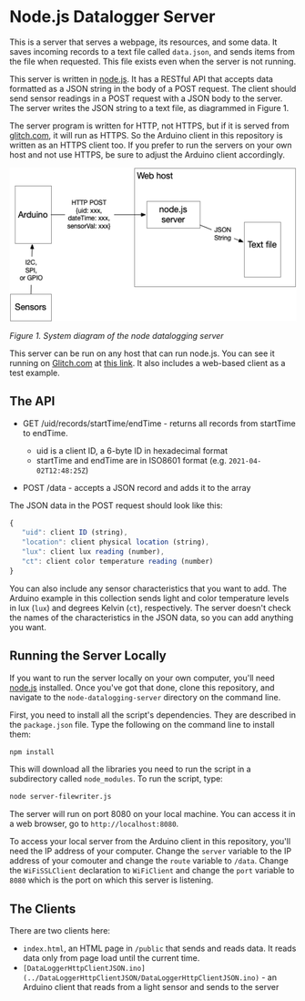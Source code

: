 # Node.js Datalogger Server

This is a server that serves a webpage, its resources, and some data. It saves incoming records to a text file called `data.json`, and sends items from the file when requested. This file exists even when the server is not running. 

This server is written in [node.js](htps://nodejs.org). It has a RESTful API that accepts data formatted as a JSON string in the body of a POST request. The client should send sensor readings in a POST request with a JSON body to the server. The server writes the JSON string to a text file, as diagrammed in Figure 1.

The server program is written for HTTP, not HTTPS, but if it is served from [glitch.com](https://glitch.com), it will run as HTTPS. So the Arduino client in this repository is written as an HTTPS client too. If you prefer to run the servers on your own host and not use HTTPS, be sure to adjust the Arduino client accordingly.

![system diagram of a wifi-datalogger, as described below.](../../images/wifi-datalogger.png)

_Figure 1. System diagram of the node datalogging server_
 
This server can be run on any host that can run node.js. You can see it running on [Glitch.com](https://glitch.com/) at [this link](https://glitch.com/edit/#!/tigoe-datalogger). It also includes a web-based client as a test example. 

## The API
- GET /uid/records/startTime/endTime - returns all records from startTime to endTime.
  * uid is a client ID, a 6-byte ID in hexadecimal format
  * startTime and endTime are in ISO8601 format (e.g. `2021-04-02T12:48:25Z`)

- POST /data - accepts a JSON record and adds it to the array

The JSON data in the POST request should look like this:
````js
{
   "uid": client ID (string),
   "location": client physical location (string),
   "lux": client lux reading (number),
   "ct": client color temperature reading (number)
}
````

You can also include any sensor characteristics that you want to add. The Arduino example in this collection sends light and color temperature levels in lux (`lux`) and degrees Kelvin (`ct`), respectively. The server doesn't check the names of the characteristics in the JSON data, so you can add anything you want.

## Running the Server Locally

If you want to run the server locally on your own computer, you'll need [node.js](https://nodejs.org) installed. Once you've got that done, clone this repository, and navigate to the `node-datalogging-server` directory on the command line. 

First, you need to install all the script's dependencies. They are described in the `package.json` file. Type the following on the command line to install them:

````sh
npm install
````
This will download all the libraries you need to run the script in a subdirectory called `node_modules`. To run the script, type: 

````sh
node server-filewriter.js
````
The server will run on port 8080 on your local machine. You can access it in a web browser, go to `http://localhost:8080`.

To access your local server from the Arduino client in this repository, you'll need the IP address of your computer. Change the `server` variable to the IP address of your comouter and change the `route` variable to `/data`. Change the `WiFiSSLClient` declaration to `WiFiClient` and change the `port` variable to `8080` which is the port on which this server is listening. 

## The Clients

There are two clients here:
* `index.html`, an HTML page in `/public` that sends and reads data. It reads data only from page load until the current time.
* `[DataLoggerHttpClientJSON.ino](../DataLoggerHttpClientJSON/DataLoggerHttpClientJSON.ino)` - an Arduino client that reads from a light sensor and sends to the server 
